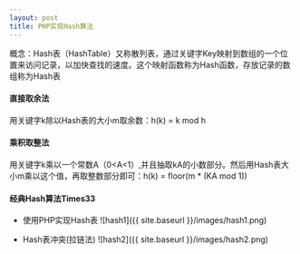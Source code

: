 ```yaml
---
layout: post
title: PHP实现Hash算法
---
```


概念：Hash表（HashTable）又称散列表，通过关键字Key映射到数组的一个位置来访问记录，以加快查找的速度。这个映射函数称为Hash函数，存放记录的数组称为Hash表

#### 直接取余法
用关键字k除以Hash表的大小m取余数：h(k) = k mod h

#### 乘积取整法
用关键字k乘以一个常数A（0<A<1）,并且抽取kA的小数部分。然后用Hash表大小m乘以这个值，再取整数部分即可：h(k) = floor(m * (KA mod 1))

#### 经典Hash算法Times33


* 使用PHP实现Hash表
![hash1]({{ site.baseurl }}/images/hash1.png)

* Hash表冲突(拉链法)
![hash2]({{ site.baseurl }}/images/hash2.png)
